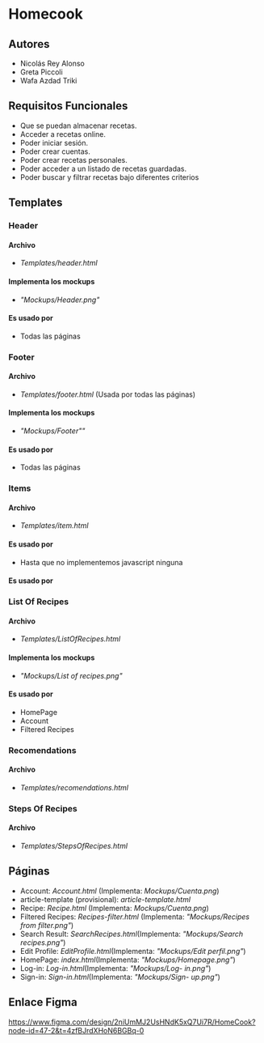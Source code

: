 # Homecook

## Autores
- Nicolás Rey Alonso
- Greta Piccoli
- Wafa Azdad Triki

## Requisitos Funcionales
- Que se puedan almacenar recetas.
- Acceder a recetas online.
- Poder iniciar sesión.
- Poder crear cuentas.
- Poder crear recetas personales.
- Poder acceder a un listado de recetas guardadas.
- Poder buscar y filtrar recetas bajo diferentes criterios

## Templates
### Header
#### Archivo
- *Templates/header.html* 
####  Implementa los mockups
- *"Mockups/Header.png"*
####  Es usado por
- Todas las páginas
### Footer
#### Archivo
- *Templates/footer.html* (Usada por todas las páginas)
####  Implementa los mockups
- *"Mockups/Footer""*
####  Es usado por
- Todas las páginas
### Items
#### Archivo
- *Templates/item.html*
####  Es usado por
- Hasta que no implementemos javascript ninguna
#### Es usado por
### List Of Recipes 
#### Archivo
- *Templates/ListOfRecipes.html*
####  Implementa los mockups
- *"Mockups/List of recipes.png"*
#### Es usado por
- HomePage
- Account
- Filtered Recipes
### Recomendations
#### Archivo
- *Templates/recomendations.html*
### Steps Of Recipes
#### Archivo
- *Templates/StepsOfRecipes.html*

## Páginas
- Account: *Account.html* (Implementa: *Mockups/Cuenta.png*)
- article-template (provisional): *article-template.html*
- Recipe: *Recipe.html* (Implementa: *Mockups/Cuenta.png*)
- Filtered Recipes: *Recipes-filter.html* (Implementa: *"Mockups/Recipes from filter.png"*)
- Search Result: *SearchRecipes.html*(Implementa: *"Mockups/Search recipes.png"*)
- Edit Profile: *EditProfile.html*(Implementa: *"Mockups/Edit perfil.png"*)
- HomePage: *index.html*(Implementa: *"Mockups/Homepage.png"*)
- Log-in: *Log-in.html*(Implementa: *"Mockups/Log- in.png"*)
- Sign-in: *Sign-in.html*(Implementa: *"Mockups/Sign- up.png"*)

## Enlace Figma
https://www.figma.com/design/2niUmMJ2UsHNdK5xQ7Ui7R/HomeCook?node-id=47-2&t=4zfBJrdXHoN6BGBq-0